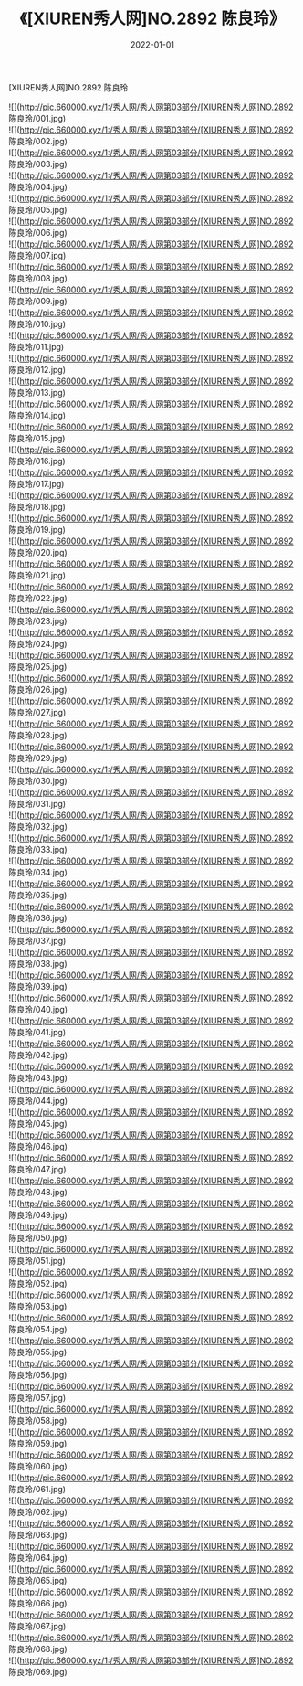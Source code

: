 ﻿---
layout: post
title:  《[XIUREN秀人网]NO.2892 陈良玲》
date:   2022-01-01
img: http://pic.660000.xyz/1:/秀人网/秀人网第03部分/[XIUREN秀人网]NO.2892 陈良玲/000.jpg
categories: [美女, 清纯, 唯美]
---

[XIUREN秀人网]NO.2892 陈良玲

 ![](http://pic.660000.xyz/1:/秀人网/秀人网第03部分/[XIUREN秀人网]NO.2892 陈良玲/001.jpg) <br>![](http://pic.660000.xyz/1:/秀人网/秀人网第03部分/[XIUREN秀人网]NO.2892 陈良玲/002.jpg) <br>![](http://pic.660000.xyz/1:/秀人网/秀人网第03部分/[XIUREN秀人网]NO.2892 陈良玲/003.jpg) <br>![](http://pic.660000.xyz/1:/秀人网/秀人网第03部分/[XIUREN秀人网]NO.2892 陈良玲/004.jpg) <br>![](http://pic.660000.xyz/1:/秀人网/秀人网第03部分/[XIUREN秀人网]NO.2892 陈良玲/005.jpg) <br>![](http://pic.660000.xyz/1:/秀人网/秀人网第03部分/[XIUREN秀人网]NO.2892 陈良玲/006.jpg) <br>![](http://pic.660000.xyz/1:/秀人网/秀人网第03部分/[XIUREN秀人网]NO.2892 陈良玲/007.jpg) <br>![](http://pic.660000.xyz/1:/秀人网/秀人网第03部分/[XIUREN秀人网]NO.2892 陈良玲/008.jpg) <br>![](http://pic.660000.xyz/1:/秀人网/秀人网第03部分/[XIUREN秀人网]NO.2892 陈良玲/009.jpg) <br>![](http://pic.660000.xyz/1:/秀人网/秀人网第03部分/[XIUREN秀人网]NO.2892 陈良玲/010.jpg) <br>![](http://pic.660000.xyz/1:/秀人网/秀人网第03部分/[XIUREN秀人网]NO.2892 陈良玲/011.jpg) <br>![](http://pic.660000.xyz/1:/秀人网/秀人网第03部分/[XIUREN秀人网]NO.2892 陈良玲/012.jpg) <br>![](http://pic.660000.xyz/1:/秀人网/秀人网第03部分/[XIUREN秀人网]NO.2892 陈良玲/013.jpg) <br>![](http://pic.660000.xyz/1:/秀人网/秀人网第03部分/[XIUREN秀人网]NO.2892 陈良玲/014.jpg) <br>![](http://pic.660000.xyz/1:/秀人网/秀人网第03部分/[XIUREN秀人网]NO.2892 陈良玲/015.jpg) <br>![](http://pic.660000.xyz/1:/秀人网/秀人网第03部分/[XIUREN秀人网]NO.2892 陈良玲/016.jpg) <br>![](http://pic.660000.xyz/1:/秀人网/秀人网第03部分/[XIUREN秀人网]NO.2892 陈良玲/017.jpg) <br>![](http://pic.660000.xyz/1:/秀人网/秀人网第03部分/[XIUREN秀人网]NO.2892 陈良玲/018.jpg) <br>![](http://pic.660000.xyz/1:/秀人网/秀人网第03部分/[XIUREN秀人网]NO.2892 陈良玲/019.jpg) <br>![](http://pic.660000.xyz/1:/秀人网/秀人网第03部分/[XIUREN秀人网]NO.2892 陈良玲/020.jpg) <br>![](http://pic.660000.xyz/1:/秀人网/秀人网第03部分/[XIUREN秀人网]NO.2892 陈良玲/021.jpg) <br>![](http://pic.660000.xyz/1:/秀人网/秀人网第03部分/[XIUREN秀人网]NO.2892 陈良玲/022.jpg) <br>![](http://pic.660000.xyz/1:/秀人网/秀人网第03部分/[XIUREN秀人网]NO.2892 陈良玲/023.jpg) <br>![](http://pic.660000.xyz/1:/秀人网/秀人网第03部分/[XIUREN秀人网]NO.2892 陈良玲/024.jpg) <br>![](http://pic.660000.xyz/1:/秀人网/秀人网第03部分/[XIUREN秀人网]NO.2892 陈良玲/025.jpg) <br>![](http://pic.660000.xyz/1:/秀人网/秀人网第03部分/[XIUREN秀人网]NO.2892 陈良玲/026.jpg) <br>![](http://pic.660000.xyz/1:/秀人网/秀人网第03部分/[XIUREN秀人网]NO.2892 陈良玲/027.jpg) <br>![](http://pic.660000.xyz/1:/秀人网/秀人网第03部分/[XIUREN秀人网]NO.2892 陈良玲/028.jpg) <br>![](http://pic.660000.xyz/1:/秀人网/秀人网第03部分/[XIUREN秀人网]NO.2892 陈良玲/029.jpg) <br>![](http://pic.660000.xyz/1:/秀人网/秀人网第03部分/[XIUREN秀人网]NO.2892 陈良玲/030.jpg) <br>![](http://pic.660000.xyz/1:/秀人网/秀人网第03部分/[XIUREN秀人网]NO.2892 陈良玲/031.jpg) <br>![](http://pic.660000.xyz/1:/秀人网/秀人网第03部分/[XIUREN秀人网]NO.2892 陈良玲/032.jpg) <br>![](http://pic.660000.xyz/1:/秀人网/秀人网第03部分/[XIUREN秀人网]NO.2892 陈良玲/033.jpg) <br>![](http://pic.660000.xyz/1:/秀人网/秀人网第03部分/[XIUREN秀人网]NO.2892 陈良玲/034.jpg) <br>![](http://pic.660000.xyz/1:/秀人网/秀人网第03部分/[XIUREN秀人网]NO.2892 陈良玲/035.jpg) <br>![](http://pic.660000.xyz/1:/秀人网/秀人网第03部分/[XIUREN秀人网]NO.2892 陈良玲/036.jpg) <br>![](http://pic.660000.xyz/1:/秀人网/秀人网第03部分/[XIUREN秀人网]NO.2892 陈良玲/037.jpg) <br>![](http://pic.660000.xyz/1:/秀人网/秀人网第03部分/[XIUREN秀人网]NO.2892 陈良玲/038.jpg) <br>![](http://pic.660000.xyz/1:/秀人网/秀人网第03部分/[XIUREN秀人网]NO.2892 陈良玲/039.jpg) <br>![](http://pic.660000.xyz/1:/秀人网/秀人网第03部分/[XIUREN秀人网]NO.2892 陈良玲/040.jpg) <br>![](http://pic.660000.xyz/1:/秀人网/秀人网第03部分/[XIUREN秀人网]NO.2892 陈良玲/041.jpg) <br>![](http://pic.660000.xyz/1:/秀人网/秀人网第03部分/[XIUREN秀人网]NO.2892 陈良玲/042.jpg) <br>![](http://pic.660000.xyz/1:/秀人网/秀人网第03部分/[XIUREN秀人网]NO.2892 陈良玲/043.jpg) <br>![](http://pic.660000.xyz/1:/秀人网/秀人网第03部分/[XIUREN秀人网]NO.2892 陈良玲/044.jpg) <br>![](http://pic.660000.xyz/1:/秀人网/秀人网第03部分/[XIUREN秀人网]NO.2892 陈良玲/045.jpg) <br>![](http://pic.660000.xyz/1:/秀人网/秀人网第03部分/[XIUREN秀人网]NO.2892 陈良玲/046.jpg) <br>![](http://pic.660000.xyz/1:/秀人网/秀人网第03部分/[XIUREN秀人网]NO.2892 陈良玲/047.jpg) <br>![](http://pic.660000.xyz/1:/秀人网/秀人网第03部分/[XIUREN秀人网]NO.2892 陈良玲/048.jpg) <br>![](http://pic.660000.xyz/1:/秀人网/秀人网第03部分/[XIUREN秀人网]NO.2892 陈良玲/049.jpg) <br>![](http://pic.660000.xyz/1:/秀人网/秀人网第03部分/[XIUREN秀人网]NO.2892 陈良玲/050.jpg) <br>![](http://pic.660000.xyz/1:/秀人网/秀人网第03部分/[XIUREN秀人网]NO.2892 陈良玲/051.jpg) <br>![](http://pic.660000.xyz/1:/秀人网/秀人网第03部分/[XIUREN秀人网]NO.2892 陈良玲/052.jpg) <br>![](http://pic.660000.xyz/1:/秀人网/秀人网第03部分/[XIUREN秀人网]NO.2892 陈良玲/053.jpg) <br>![](http://pic.660000.xyz/1:/秀人网/秀人网第03部分/[XIUREN秀人网]NO.2892 陈良玲/054.jpg) <br>![](http://pic.660000.xyz/1:/秀人网/秀人网第03部分/[XIUREN秀人网]NO.2892 陈良玲/055.jpg) <br>![](http://pic.660000.xyz/1:/秀人网/秀人网第03部分/[XIUREN秀人网]NO.2892 陈良玲/056.jpg) <br>![](http://pic.660000.xyz/1:/秀人网/秀人网第03部分/[XIUREN秀人网]NO.2892 陈良玲/057.jpg) <br>![](http://pic.660000.xyz/1:/秀人网/秀人网第03部分/[XIUREN秀人网]NO.2892 陈良玲/058.jpg) <br>![](http://pic.660000.xyz/1:/秀人网/秀人网第03部分/[XIUREN秀人网]NO.2892 陈良玲/059.jpg) <br>![](http://pic.660000.xyz/1:/秀人网/秀人网第03部分/[XIUREN秀人网]NO.2892 陈良玲/060.jpg) <br>![](http://pic.660000.xyz/1:/秀人网/秀人网第03部分/[XIUREN秀人网]NO.2892 陈良玲/061.jpg) <br>![](http://pic.660000.xyz/1:/秀人网/秀人网第03部分/[XIUREN秀人网]NO.2892 陈良玲/062.jpg) <br>![](http://pic.660000.xyz/1:/秀人网/秀人网第03部分/[XIUREN秀人网]NO.2892 陈良玲/063.jpg) <br>![](http://pic.660000.xyz/1:/秀人网/秀人网第03部分/[XIUREN秀人网]NO.2892 陈良玲/064.jpg) <br>![](http://pic.660000.xyz/1:/秀人网/秀人网第03部分/[XIUREN秀人网]NO.2892 陈良玲/065.jpg) <br>![](http://pic.660000.xyz/1:/秀人网/秀人网第03部分/[XIUREN秀人网]NO.2892 陈良玲/066.jpg) <br>![](http://pic.660000.xyz/1:/秀人网/秀人网第03部分/[XIUREN秀人网]NO.2892 陈良玲/067.jpg) <br>![](http://pic.660000.xyz/1:/秀人网/秀人网第03部分/[XIUREN秀人网]NO.2892 陈良玲/068.jpg) <br>![](http://pic.660000.xyz/1:/秀人网/秀人网第03部分/[XIUREN秀人网]NO.2892 陈良玲/069.jpg) <br>